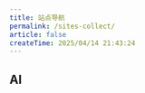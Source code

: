 ```yaml
---
title: 站点导航
permalink: /sites-collect/
article: false
createTime: 2025/04/14 21:43:24
---
```


## AI

<CardGrid>
  <LinkCard title="Gork" icon="logos:nodejs-icon" href="https://grok.com/" />
  <LinkCard title="Claude" icon="logos:deno" href="https://claude.ai/" />
  <LinkCard title="ChatGPT" icon="logos:bun" href="https://chatgpt.com/" />
  <LinkCard title="Gemini" icon="logos:nodejs-icon" href="https://gemini.google.com/" />
  <LinkCard title="DeepSeek" icon="logos:deno" href="https://chat.deepseek.com/" />
  <LinkCard title="Kimi" icon="logos:bun" href="https://kimi.moonshot.cn/" />
</CardGrid>


